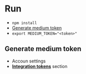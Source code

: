 

# Run
* `npm install`
* [Generate medium token](#generate-medium-token)
* `export MEDIUM_TOKEN="<token>"`

## Generate medium token
* Accoun settings
* [**Integration tokens**][1] section

[1]: https://medium.com/me/settings